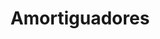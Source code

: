 ---
title: "Amortiguadores"
url: /barrios-unidos/amortiguadores-carrera-28a-2/
shop: piezas de automóviles
---